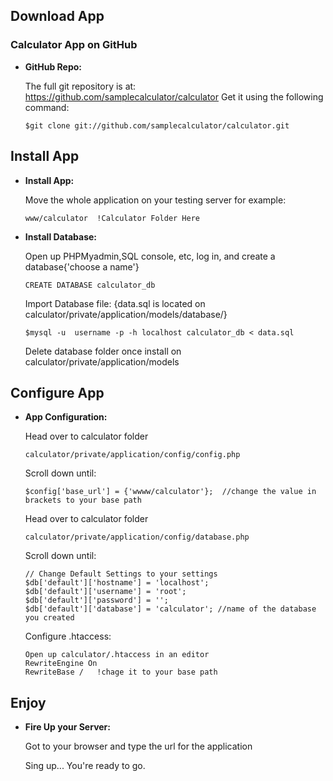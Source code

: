 ## Download App

### Calculator App on GitHub

*	**GitHub Repo:**
	
	The full git repository is at: <https://github.com/samplecalculator/calculator>
	Get it using the following command:
		
		$git clone git://github.com/samplecalculator/calculator.git

## Install App

*	**Install App:**
	
	Move the whole application on your testing server for example:
		
		www/calculator	!Calculator Folder Here

*	**Install Database:**
	
	Open up PHPMyadmin,SQL console, etc, log in, and create a database{'choose a name'}
	
		CREATE DATABASE calculator_db
	
	Import Database file: {data.sql is located on calculator/private/application/models/database/}
		
		$mysql -u  username -p -h localhost calculator_db < data.sql
	
	Delete database folder once install on calculator/private/application/models

## Configure App

*	**App Configuration:**
	
	Head over to calculator folder
		
		calculator/private/application/config/config.php
	
	Scroll down until:
		
		$config['base_url']	= {'wwww/calculator'};  //change the value in brackets to your base path
		
	Head over to calculator folder
		
		calculator/private/application/config/database.php
	
	Scroll down until:
		
		// Change Default Settings to your settings
		$db['default']['hostname'] = 'localhost'; 
		$db['default']['username'] = 'root';
		$db['default']['password'] = '';
		$db['default']['database'] = 'calculator'; //name of the database you created
	
	Configure .htaccess:
		
		Open up calculator/.htaccess in an editor
		RewriteEngine On
		RewriteBase /   !chage it to your base path		

## Enjoy

*	**Fire Up your Server:**
	
	Got to your browser and type the url for the application
	
	Sing up... You're ready to go.
